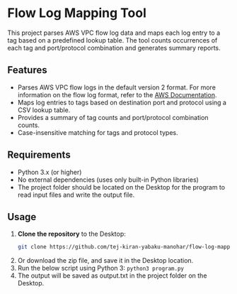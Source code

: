 # Flow Log Mapping Tool

This project parses AWS VPC flow log data and maps each log entry to a tag based on a predefined lookup table. The tool counts occurrences of each tag and port/protocol combination and generates summary reports.

## Features

- Parses AWS VPC flow logs in the default version 2 format. For more information on the flow log format, refer to the [AWS Documentation](https://docs.aws.amazon.com/vpc/latest/userguide/flow-log-records.html#flow-logs-fields).
- Maps log entries to tags based on destination port and protocol using a CSV lookup table.
- Provides a summary of tag counts and port/protocol combination counts.
- Case-insensitive matching for tags and protocol types.

## Requirements

- Python 3.x (or higher)
- No external dependencies (uses only built-in Python libraries)
- The project folder should be located on the Desktop for the program to read input files and write the output file.

## Usage

1. **Clone the repository** to the Desktop:
   ```bash
   git clone https://github.com/tej-kiran-yabaku-manohar/flow-log-mapping-tool.git
2. Or download the zip file, and save it in the Desktop location.
3. Run the below script using Python 3: ```
   python3 program.py ```
6. The output will be saved as output.txt in the project folder on the Desktop.
